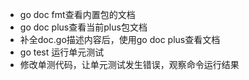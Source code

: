 - go doc fmt查看内置包的文档
- go doc plus查看当前plus包文档
- 补全doc.go描述内容后，使用go doc plus查看文档
- go test 运行单元测试
- 修改单测代码，让单元测试发生错误，观察命令运行结果